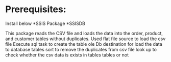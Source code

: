 Prerequisites:
=============
Install below
*SSIS Package
*SSISDB

This package reads the CSV file and loads the data into the order, product, and customer tables without duplicates.
Used flat file source to load the csv file
Execute sql task to create the table
ole Db destination for load the data to database tables
sort to remove the duplicates from csv file
look up to check whether the csv data is exists in tables tables or not 
